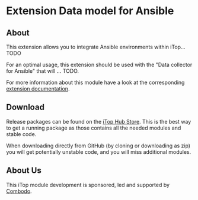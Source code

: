 # Extension Data model for Ansible

## About

This extension allows you to integrate Ansible environments within iTop... TODO

For an optimal usage, this extension should be used with the "Data collector for Ansible" that will ... TODO.

For more information about this module have a look at the
corresponding [extension documentation](https://store.itophub.io/en_US/products/combodo-ansible-datamodel).

## Download

Release packages can be found on the [iTop Hub Store](https://store.itophub.io/en_US/taxons/all-extensions). This is the best way to get a
running package as those contains all the needed modules and stable code.

When downloading directly from GitHub (by cloning or downloading as zip) you will get potentially unstable code, and you will miss
additional modules.

## About Us

This iTop module development is sponsored, led and supported by [Combodo](https://www.combodo.com).
